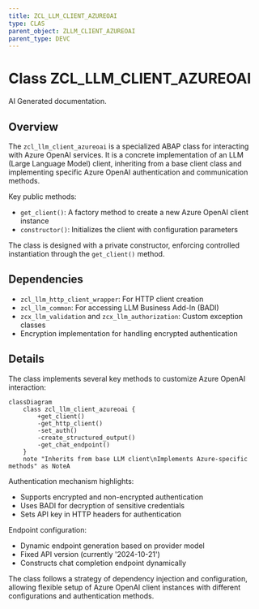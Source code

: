 ```yaml
---
title: ZCL_LLM_CLIENT_AZUREOAI
type: CLAS
parent_object: ZLLM_CLIENT_AZUREOAI
parent_type: DEVC
---
```


# Class ZCL_LLM_CLIENT_AZUREOAI

AI Generated documentation.

## Overview

The `zcl_llm_client_azureoai` is a specialized ABAP class for interacting with Azure OpenAI services. It is a concrete implementation of an LLM (Large Language Model) client, inheriting from a base client class and implementing specific Azure OpenAI authentication and communication methods.

Key public methods:

- `get_client()`: A factory method to create a new Azure OpenAI client instance
- `constructor()`: Initializes the client with configuration parameters

The class is designed with a private constructor, enforcing controlled instantiation through the `get_client()` method.

## Dependencies

- `zcl_llm_http_client_wrapper`: For HTTP client creation
- `zcl_llm_common`: For accessing LLM Business Add-In (BADI)
- `zcx_llm_validation` and `zcx_llm_authorization`: Custom exception classes
- Encryption implementation for handling encrypted authentication

## Details

The class implements several key methods to customize Azure OpenAI interaction:

```mermaid
classDiagram
    class zcl_llm_client_azureoai {
        +get_client()
        -get_http_client()
        -set_auth()
        -create_structured_output()
        -get_chat_endpoint()
    }
    note "Inherits from base LLM client\nImplements Azure-specific methods" as NoteA
```

Authentication mechanism highlights:

- Supports encrypted and non-encrypted authentication
- Uses BADI for decryption of sensitive credentials
- Sets API key in HTTP headers for authentication

Endpoint configuration:

- Dynamic endpoint generation based on provider model
- Fixed API version (currently '2024-10-21')
- Constructs chat completion endpoint dynamically

The class follows a strategy of dependency injection and configuration, allowing flexible setup of Azure OpenAI client instances with different configurations and authentication methods.
